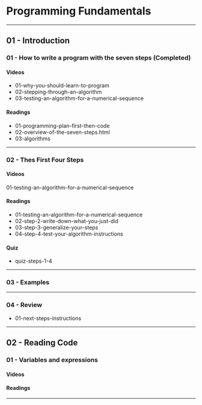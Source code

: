 # Programming Fundamentals

-------------------------------------------------------------------------------

## 01 - Introduction

### 01 - How to write a program with the seven steps (Completed)
#### Videos
- 01-why-you-should-learn-to-program
- 02-stepping-through-an-algorithm
- 03-testing-an-algorithm-for-a-numerical-sequence


#### Readings
- 01-programming-plan-first-then-code
- 02-overview-of-the-seven-steps.html
- 03-algorithms

---

### 02 - Thes First Four Steps 

#### Videos 
01-testing-an-algorithm-for-a-numerical-sequence

#### Readings
- 01-testing-an-algorithm-for-a-numerical-sequence
- 02-step-2-write-down-what-you-just-did
- 03-step-3-generalize-your-steps
- 04-step-4-test-your-algorithm-instructions

#### Quiz
- quiz-steps-1-4

---

### 03 - Examples 

---

### 04 - Review

- 01-next-steps-instructions

-------------------------------------------------------------------------------

## 02 - Reading Code 

### 01 - Variables and expressions

#### Videos 


#### Readings

-------------------------------------------------------------------------------
